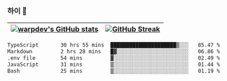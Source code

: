 
### 하이 👋
[![warpdev's GitHub stats](https://github-readme-stats.vercel.app/api?username=warpdev&show_icons=true&theme=vue-dark)](#) |[![GitHub Streak](https://github-readme-streak-stats.herokuapp.com/?user=warpdev&theme=dark)](#)
--- | --- |
<!--START_SECTION:waka-->

```txt
TypeScript       30 hrs 55 mins  █████████████████████▒░░░   85.47 %
Markdown         2 hrs 28 mins   █▓░░░░░░░░░░░░░░░░░░░░░░░   06.86 %
.env file        54 mins         ▓░░░░░░░░░░░░░░░░░░░░░░░░   02.49 %
JavaScript       31 mins         ▒░░░░░░░░░░░░░░░░░░░░░░░░   01.44 %
Bash             25 mins         ▒░░░░░░░░░░░░░░░░░░░░░░░░   01.19 %
```

<!--END_SECTION:waka-->

<!--
**warpdev/warpdev** is a ✨ _special_ ✨ repository because its `README.md` (this file) appears on your GitHub profile.

Here are some ideas to get you started:

- 🔭 I’m currently working on ...
- 🌱 I’m currently learning ...
- 👯 I’m looking to collaborate on ...
- 🤔 I’m looking for help with ...
- 💬 Ask me about ...
- 📫 How to reach me: ...
- 😄 Pronouns: ...
- ⚡ Fun fact: ...
-->
